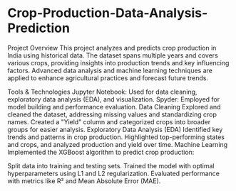 # Crop-Production-Data-Analysis-Prediction
Project Overview
This project analyzes and predicts crop production in India using historical data. The dataset spans multiple years and covers various crops, providing insights into production trends and key influencing factors. Advanced data analysis and machine learning techniques are applied to enhance agricultural practices and forecast future trends.

Tools & Technologies
Jupyter Notebook: Used for data cleaning, exploratory data analysis (EDA), and visualization.
Spyder: Employed for model building and performance evaluation.
Data Cleaning
Explored and cleaned the dataset, addressing missing values and standardizing crop names.
Created a "Yield" column and categorized crops into broader groups for easier analysis.
Exploratory Data Analysis (EDA)
Identified key trends and patterns in crop production.
Highlighted top-performing states and crops, and analyzed production and yield over time.
Machine Learning
Implemented the XGBoost algorithm to predict crop production:

Split data into training and testing sets.
Trained the model with optimal hyperparameters using L1 and L2 regularization.
Evaluated performance with metrics like R² and Mean Absolute Error (MAE).
